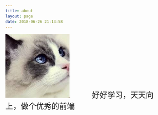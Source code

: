 ```yaml
---
title: about
layout: page
date: 2018-06-26 21:13:58
---
```

![avatar](/images/avatar.gif)&emsp;&emsp;&emsp;&emsp;&emsp;<font size=5>好好学习，天天向上，做个优秀的前端</font>
